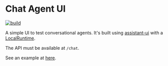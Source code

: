 # Chat Agent UI

[![build](https://github.com/LLMAgentBuilder/chat-agent-ui/actions/workflows/build.yml/badge.svg)](https://github.com/LLMAgentBuilder/chat-agent-ui/actions/workflows/build.yml)

A simple UI to test conversational agents. It's built using [assistant-ui](https://www.assistant-ui.com/) with a [LocalRuntime](https://www.assistant-ui.com/docs/runtimes/custom/local).

The API must be available at `/chat`.

See an example at [here](https://github.com/JavaAIDev/simple-ai-agent).